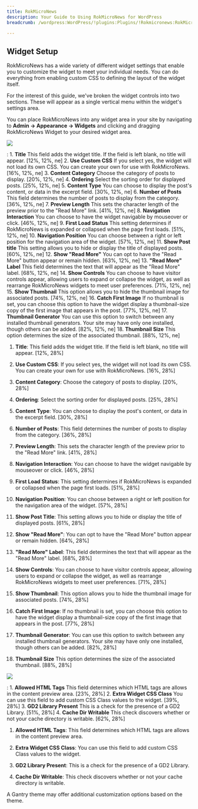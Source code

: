 ```yaml
---
title: RokMicroNews
description: Your Guide to Using RokMicroNews for WordPress
breadcrumb: /wordpress:WordPress/!plugins:Plugins/!Rokmicronews:RokMicroNews

---
```


Widget Setup
-----
RokMicroNews has a wide variety of different widget settings that enable you to customize the widget to meet your individual needs. You can do everything from enabling custom CSS to defining the layout of the widget itself. 

For the interest of this guide, we've broken the widget controls into two sections. These will appear as a single vertical menu within the widget's settings area.

You can place RokMicroNews into any widget area in your site by navigating to **Admin -> Appearance -> Widgets** and clicking and dragging RokMicroNews Widget to your desired widget area.

![][widget1]

:   1. **Title** This field adds the widget title. If the field is left blank, no title will appear. [12%, 12%, ne]
    2. **Use Custom CSS** If you select yes, the widget will not load its own CSS. You can create your own for use with RokMicroNews. [16%, 12%, ne]
    3. **Content Category** Choose the category of posts to display. [20%, 12%, ne]
    4. **Ordering** Select the sorting order for displayed posts. [25%, 12%, ne]
    5. **Content Type** You can choose to display the post's content, or data in the excerpt field. [30%, 12%, ne]
    6. **Number of Posts** This field determines the number of posts to display from the category. [36%, 12%, ne]
    7. **Preview Length** This sets the character length of the preview prior to the "Read More" link. [41%, 12%, ne]
    8. **Navigation Interaction** You can choose to have the widget navigable by mouseover or click. [46%, 12%, ne]
    9. **First Load Status** This setting determines if RokMicroNews is expanded or collapsed when the page first loads. [51%, 12%, ne]
    10. **Navigation Position** You can choose between a right or left position for the navigation area of the widget. [57%, 12%, ne]
    11. **Show Post title** This setting allows you to hide or display the title of displayed posts. [60%, 12%, ne]
    12. **Show "Read More"** You can opt to have the "Read More" button appear or remain hidden. [63%, 12%, ne]
    13. **"Read More" Label** This field determines the text that will appear as the "Read More" label. [68%, 12%, ne]
    14. **Show Controls** You can choose to have visitor controls appear, allowing users to expand or collapse the widget, as well as rearrange RokMicroNews widgets to meet user preferences. [71%, 12%, ne]
    15. **Show Thumbnail** This option allows you to hide the thumbnail image for associated posts. [74%, 12%, ne]
    16. **Catch First Image** If no thumbnail is set, you can choose this option to have the widget display a thumbnail-size copy of the first image that appears in the post. [77%, 12%, ne]
    17. **Thumbnail Generator** You can use this option to switch between any installed thumbnail generators. Your site may have only one installed, though others can be added. [82%, 12%, ne]
    18. **Thumbnail Size** This option determines the size of the associated thumbnail. [88%, 12%, ne]

1. **Title**: This field adds the widget title. If the field is left blank, no title will appear. [12%, 28%]

2. **Use Custom CSS**: If you select yes, the widget will not load its own CSS. You can create your own for use with RokMicroNews. [16%, 28%]

3. **Content Category**: Choose the category of posts to display. [20%, 28%]

4. **Ordering**: Select the sorting order for displayed posts. [25%, 28%]

5. **Content Type**: You can choose to display the post's content, or data in the excerpt field. [30%, 28%]

6. **Number of Posts**: This field determines the number of posts to display from the category. [36%, 28%]

7. **Preview Length**: This sets the character length of the preview prior to the "Read More" link. [41%, 28%]

8. **Navigation Interaction**: You can choose to have the widget navigable by mouseover or click. [46%, 28%]

9. **First Load Status**: This setting determines if RokMicroNews is expanded or collapsed when the page first loads. [51%, 28%]

10. **Navigation Position**: You can choose between a right or left position for the navigation area of the widget. [57%, 28%]

11. **Show Post Title**: This setting allows you to hide or display the title of displayed posts. [61%, 28%]

12. **Show "Read More"**: You can opt to have the "Read More" button appear or remain hidden. [64%, 28%]

13. **"Read More" Label**: This field determines the text that will appear as the "Read More" label. [68%, 28%]

14. **Show Controls**: You can choose to have visitor controls appear, allowing users to expand or collapse the widget, as well as rearrange RokMicroNews widgets to meet user preferences. [71%, 28%]

15. **Show Thumbnail**: This option allows you to hide the thumbnail image for associated posts. [74%, 28%]

16. **Catch First Image**: If no thumbnail is set, you can choose this option to have the widget display a thumbnail-size copy of the first image that appears in the post. [77%, 28%]

17. **Thumbnail Generator**: You can use this option to switch between any installed thumbnail generators. Your site may have only one installed, though others can be added. [82%, 28%]

18. **Thumbnail Size** This option determines the size of the associated thumbnail. [88%, 28%]

![][widget3]

:   1. **Allowed HTML Tags** This field determines which HTML tags are allows in the content preview area. [23%, 28%]
    2. **Extra Widget CSS Class** You can use this field to add custom CSS Class values to the widget. [39%, 28%]
    3. **GD2 Library Present** This is a check for the presence of a GD2 Library. [51%, 28%]
    4. **Cache Dir Writable** This check discovers whether or not your cache directory is writable. [62%, 28%]

1. **Allowed HTML Tags**: This field determines which HTML tags are allows in the content preview area. 

2. **Extra Widget CSS Class**: You can use this field to add custom CSS Class values to the widget.

3. **GD2 Library Present**: This is a check for the presence of a GD2 Library.

4. **Cache Dir Writable**: This check discovers whether or not your cache directory is writable.

A Gantry theme may offer additional customization options based on the theme.

[widget1]: assets/wp_rokmicronews_widget_1.png
[widget2]: assets/wp_rokmicronews_widget_2.png
[widget3]: assets/wp_rokmicronews_widget_3.png
[rokmicronews-download]: http://www.rockettheme.com/wordpress-downloads/plugins/club/2618-rokmicronews
[feature]: assets/rokmicronews.jpg